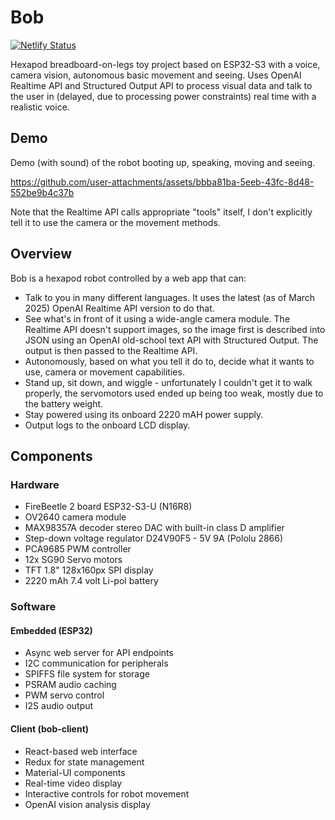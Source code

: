 # Bob

[![Netlify Status](https://api.netlify.com/api/v1/badges/064eb119-d22e-4a70-9b0b-50c7c18712ab/deploy-status)](https://app.netlify.com/sites/bob-client/deploys)

Hexapod breadboard-on-legs toy project based on ESP32-S3 with a voice, camera vision, autonomous basic movement and seeing. Uses OpenAI Realtime API and Structured Output API to process visual data and talk to the user in (delayed, due to processing power constraints) real time with a realistic voice.

## Demo

Demo (with sound) of the robot booting up, speaking, moving and seeing.

https://github.com/user-attachments/assets/bbba81ba-5eeb-43fc-8d48-552be9b4c37b

Note that the Realtime API calls appropriate "tools" itself, I don't explicitly tell it to use the camera or the movement methods.

## Overview

Bob is a hexapod robot controlled by a web app that can:
- Talk to you in many different languages. It uses the latest (as of March 2025) OpenAI Realtime API version to do that.
- See what's in front of it using a wide-angle camera module. The Realtime API doesn't support images, so the image first is described into JSON using an OpenAI old-school text API with Structured Output. The output is then passed to the Realtime API.
- Autonomously, based on what you tell it do to, decide what it wants to use, camera or movement capabilities.
- Stand up, sit down, and wiggle - unfortunately I couldn't get it to walk properly, the servomotors used ended up being too weak, mostly due to the battery weight.
- Stay powered using its onboard 2220 mAH power supply.
- Output logs to the onboard LCD display.

## Components

### Hardware

- FireBeetle 2 board ESP32-S3-U (N16R8)
- OV2640 camera module
- MAX98357A decoder stereo DAC with built-in class D amplifier
- Step-down voltage regulator D24V90F5 - 5V 9A (Pololu 2866)
- PCA9685 PWM controller
- 12x SG90 Servo motors
- TFT 1.8" 128x160px SPI display
- 2220 mAh 7.4 volt Li-pol battery

### Software

#### Embedded (ESP32)

- Async web server for API endpoints
- I2C communication for peripherals
- SPIFFS file system for storage
- PSRAM audio caching
- PWM servo control
- I2S audio output

#### Client (bob-client)

- React-based web interface
- Redux for state management
- Material-UI components
- Real-time video display
- Interactive controls for robot movement
- OpenAI vision analysis display
